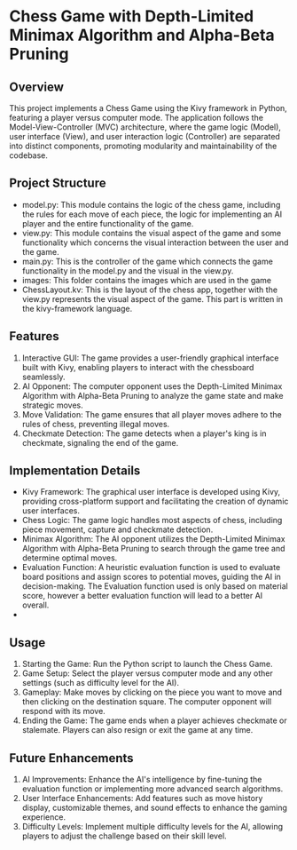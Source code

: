 # Chess Game with Depth-Limited Minimax Algorithm and Alpha-Beta Pruning

## Overview

This project implements a Chess Game using the Kivy framework in Python, featuring a player versus computer mode. The application follows the Model-View-Controller (MVC) architecture, where the game logic (Model), user interface (View), and user interaction logic (Controller) are separated into distinct components, promoting modularity and maintainability of the codebase.


## Project Structure
- model.py: This module contains the logic of the chess game, including the rules for each move of each piece, the logic for implementing an AI player and the entire functionality of the game.
- view.py: This module contains the visual aspect of the game and some functionality which concerns the visual interaction between the user and the game. 
- main.py: This is the controller of the game which connects the game functionality in the model.py and the visual in the view.py. 
- images: This folder contains the images which are used in the game
- ChessLayout.kv: This is the layout of the chess app, together with the view.py represents the visual aspect of the game. This part is written in the kivy-framework language. 
  
## Features
1. Interactive GUI: The game provides a user-friendly graphical interface built with Kivy, enabling players to interact with the chessboard seamlessly.
3. AI Opponent: The computer opponent uses the Depth-Limited Minimax Algorithm with Alpha-Beta Pruning to analyze the game state and make strategic moves.
4. Move Validation: The game ensures that all player moves adhere to the rules of chess, preventing illegal moves.
5. Checkmate Detection: The game detects when a player's king is in checkmate, signaling the end of the game.
   
## Implementation Details
- Kivy Framework: The graphical user interface is developed using Kivy, providing cross-platform support and facilitating the creation of dynamic user interfaces.
- Chess Logic: The game logic handles most aspects of chess, including piece movement, capture and checkmate detection. 
- Minimax Algorithm: The AI opponent utilizes the Depth-Limited Minimax Algorithm with Alpha-Beta Pruning to search through the game tree and determine optimal moves.
- Evaluation Function: A heuristic evaluation function is used to evaluate board positions and assign scores to potential moves, guiding the AI in decision-making. The Evaluation function used is only based on material score, however a better evaluation function will lead to a better AI overall.
- 
## Usage
1. Starting the Game: Run the Python script to launch the Chess Game.
2. Game Setup: Select the player versus computer mode and any other settings (such as difficulty level for the AI).
3. Gameplay: Make moves by clicking on the piece you want to move and then clicking on the destination square. The computer opponent will respond with its move.
4. Ending the Game: The game ends when a player achieves checkmate or stalemate. Players can also resign or exit the game at any time.
 
## Future Enhancements
1. AI Improvements: Enhance the AI's intelligence by fine-tuning the evaluation function or implementing more advanced search algorithms.
2. User Interface Enhancements: Add features such as move history display, customizable themes, and sound effects to enhance the gaming experience.
3. Difficulty Levels: Implement multiple difficulty levels for the AI, allowing players to adjust the challenge based on their skill level.



